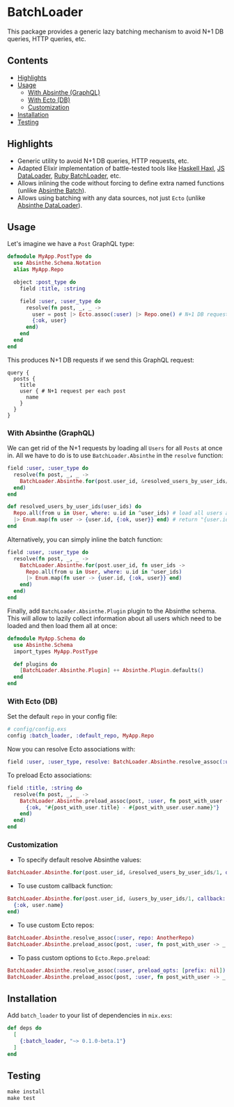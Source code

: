 # BatchLoader

This package provides a generic lazy batching mechanism to avoid N+1 DB queries, HTTP queries, etc.

## Contents

* [Highlights](#highlights)
* [Usage](#usage)
  * [With Absinthe (GraphQL)](#with-absinthe-graphql)
  * [With Ecto (DB)](#with-ecto-db)
  * [Customization](#customization)
* [Installation](#installation)
* [Testing](#testing)

## Highlights

* Generic utility to avoid N+1 DB queries, HTTP requests, etc.
* Adapted Elixir implementation of battle-tested tools like [Haskell Haxl](https://github.com/facebook/Haxl), [JS DataLoader](https://github.com/graphql/dataloader), [Ruby BatchLoader](https://github.com/exaspark/batch-loader), etc.
* Allows inlining the code without forcing to define extra named functions (unlike [Absinthe Batch](https://hexdocs.pm/absinthe/Absinthe.Middleware.Batch.html)).
* Allows using batching with any data sources, not just `Ecto` (unlike [Absinthe DataLoader](https://hexdocs.pm/dataloader/Dataloader.html)).

## Usage

Let's imagine we have a `Post` GraphQL type:

```elixir
defmodule MyApp.PostType do
  use Absinthe.Schema.Notation
  alias MyApp.Repo

  object :post_type do
    field :title, :string

    field :user, :user_type do
      resolve(fn post, _, _ ->
        user = post |> Ecto.assoc(:user) |> Repo.one() # N+1 DB requests
        {:ok, user}
      end)
    end
  end
end
```

This produces N+1 DB requests if we send this GraphQL request:

```gql
query {
  posts {
    title
    user { # N+1 request per each post
      name
    }
  }
}
```

### With Absinthe (GraphQL)

We can get rid of the N+1 requests by loading all `Users` for all `Posts` at once in.
All we have to do is to use `BatchLoader.Absinthe` in the `resolve` function:

```elixir
field :user, :user_type do
  resolve(fn post, _, _ ->
    BatchLoader.Absinthe.for(post.user_id, &resolved_users_by_user_ids/1)
  end)
end

def resolved_users_by_user_ids(user_ids) do
  Repo.all(from u in User, where: u.id in ^user_ids) # load all users at once (DB, HTTP, etc.)
  |> Enum.map(fn user -> {user.id, {:ok, user}} end) # return "{user.id, result}" tuples (where user.id == post.user_id)
end
```

Alternatively, you can simply inline the batch function:

```elixir
field :user, :user_type do
  resolve(fn post, _, _ ->
    BatchLoader.Absinthe.for(post.user_id, fn user_ids ->
      Repo.all(from u in User, where: u.id in ^user_ids)
      |> Enum.map(fn user -> {user.id, {:ok, user}} end)
    end)
  end)
end
```

Finally, add `BatchLoader.Absinthe.Plugin` plugin to the Absinthe schema.
This will allow to lazily collect information about all users which need to be loaded and then load them all at once:

```elixir
defmodule MyApp.Schema do
  use Absinthe.Schema
  import_types MyApp.PostType

  def plugins do
    [BatchLoader.Absinthe.Plugin] ++ Absinthe.Plugin.defaults()
  end
end
```

### With Ecto (DB)

Set the default `repo` in your config file:

```elixir
# config/config.exs
config :batch_loader, :default_repo, MyApp.Repo
```

Now you can resolve Ecto associations with:

```elixir
field :user, :user_type, resolve: BatchLoader.Absinthe.resolve_assoc(:user)
```

To preload Ecto associations:

```elixir
field :title, :string do
  resolve(fn post, _, _ ->
    BatchLoader.Absinthe.preload_assoc(post, :user, fn post_with_user ->
      {:ok, "#{post_with_user.title} - #{post_with_user.user.name}"}
    end)
  end)
end
```

### Customization

* To specify default resolve Absinthe values:

```elixir
BatchLoader.Absinthe.for(post.user_id, &resolved_users_by_user_ids/1, default_value: {:error, "NOT FOUND"})
```

* To use custom callback function:

```elixir
BatchLoader.Absinthe.for(post.user_id, &users_by_user_ids/1, callback: fn user ->
  {:ok, user.name}
end)
```

* To use custom Ecto repos:

```elixir
BatchLoader.Absinthe.resolve_assoc(:user, repo: AnotherRepo)
BatchLoader.Absinthe.preload_assoc(post, :user, fn post_with_user -> _ end, repo: AnotherRepo)
```

* To pass custom options to `Ecto.Repo.preload`:

```elixir
BatchLoader.Absinthe.resolve_assoc(:user, preload_opts: [prefix: nil])
BatchLoader.Absinthe.preload_assoc(post, :user, fn post_with_user -> _ end, preload_opts: [prefix: nil])
```

## Installation

Add `batch_loader` to your list of dependencies in `mix.exs`:

```elixir
def deps do
  [
    {:batch_loader, "~> 0.1.0-beta.1"}
  ]
end
```

## Testing

```ex
make install
make test
```
